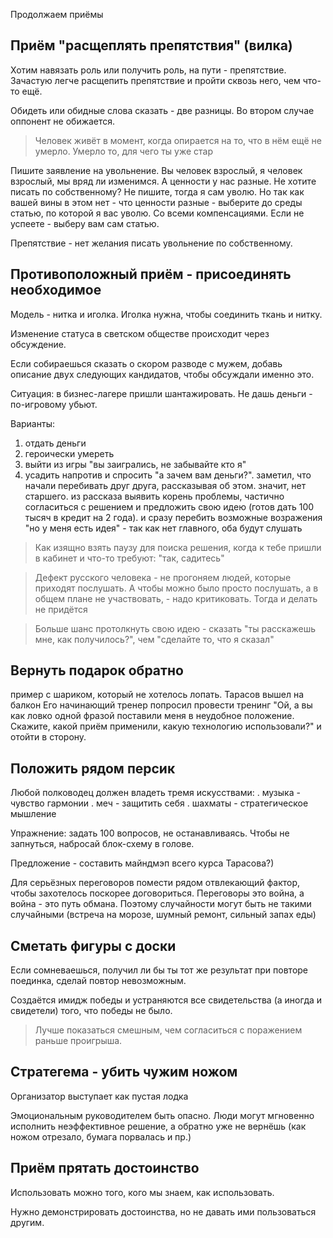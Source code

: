 Продолжаем приёмы

## Приём "расщеплять препятствия" (вилка)
Хотим навязать роль или получить роль, на пути - препятствие.
Зачастую легче расщепить препятствие и пройти сквозь него, чем что-то ещё.

Обидеть или обидные слова сказать - две разницы. Во втором случае оппонент не обижается.

> Человек живёт в момент, когда опирается на то, что в нём ещё не умерло. Умерло то, для чего ты уже стар


Пишите заявление на увольнение. Вы человек взрослый, я человек взрослый, мы вряд ли изменимся. А ценности у нас разные.
Не хотите писать по собственному? Не пишите, тогда я сам уволю. Но так как вашей вины в этом нет - что ценности разные - выберите до среды статью, по которой я вас уволю. Со всеми компенсациями. Если не успеете - выберу вам сам статью.

Препятствие - нет желания писать увольнение по собственному.


## Противоположный приём - присоединять необходимое
Модель - нитка и иголка.
Иголка нужна, чтобы соединить ткань и нитку.

Изменение статуса в светском обществе происходит через обсуждение.

Если собираешься сказать о скором разводе с мужем, добавь описание двух следующих кандидатов, чтобы обсуждали именно это.


Ситуация: в бизнес-лагере пришли шантажировать. Не дашь деньги - по-игровому убьют.

Варианты:
1. отдать деньги
2. героически умереть
3. выйти из игры "вы заигрались, не забывайте кто я"
4. усадить напротив и спросить "а зачем вам деньги?". заметил, что начали перебивать друг друга, рассказывая об этом. значит, нет старшего. из рассказа выявить корень проблемы, частично согласиться с решением и предложить свою идею (готов дать 100 тысяч в кредит на 2 года). и сразу перебить возможные возражения "но у меня есть идея" - так как нет главного, оба будут слушать

> Как изящно взять паузу для поиска решения, когда к тебе пришли в кабинет и что-то требуют: "так, садитесь"

> Дефект русского человека - не прогоняем людей, которые приходят послушать. А чтобы можно было просто послушать, а в общем плане не участвовать, - надо критиковать. Тогда и делать не придётся

> Больше шанс протолкнуть свою идею - сказать "ты расскажешь мне, как получилось?", чем "сделайте то, что я сказал"


## Вернуть подарок обратно
пример с шариком, который не хотелось лопать.
Тарасов вышел на балкон
Его начинающий тренер попросил провести тренинг
"Ой, а вы как ловко одной фразой поставили меня в неудобное положение. Скажите, какой приём применили, какую технологию использовали?" и отойти в сторону.


## Положить рядом персик
Любой полководец должен владеть тремя искусствами:
. музыка - чувство гармонии
. меч - защитить себя
. шахматы - стратегическое мышление

Упражнение: задать 100 вопросов, не останавливаясь.
Чтобы не запнуться, набросай блок-схему в голове.

Предложение - составить майндмэп всего курса Тарасова?)

Для серьёзных переговоров помести рядом отвлекающий фактор, чтобы захотелось поскорее договориться.
Переговоры это война, а война - это путь обмана. Поэтому случайности могут быть не такими случайными (встреча на морозе, шумный ремонт, сильный запах еды)


## Сметать фигуры с доски
Если сомневаешься, получил ли бы ты тот же результат при повторе поединка, сделай повтор невозможным. 

Создаётся имидж победы и устраняются все свидетельства (а иногда и свидетели) того, что победы не было.

> Лучше показаться смешным, чем согласиться с поражением раньше проигрыша.


## Стратегема - убить чужим ножом
Организатор выступает как пустая лодка

Эмоциональным руководителем быть опасно. Люди могут мгновенно исполнить неэффективное решение, а обратно уже не вернёшь (как ножом отрезало, бумага порвалась и пр.)


## Приём прятать достоинство
Использовать можно того, кого мы знаем, как использовать.

Нужно демонстрировать достоинства, но не давать ими пользоваться другим.
